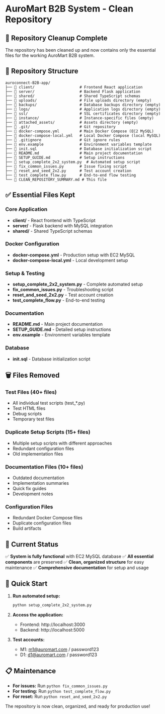 # AuroMart B2B System - Clean Repository

## 🧹 Repository Cleanup Complete

The repository has been cleaned up and now contains only the essential files for the working AuroMart B2B system.

## 📁 Repository Structure

```
auroconnect-B2B-app/
├── 📁 client/                    # Frontend React application
├── 📁 server/                    # Backend Flask application
├── 📁 shared/                    # Shared TypeScript schemas
├── 📁 uploads/                   # File uploads directory (empty)
├── 📁 backups/                   # Database backups directory (empty)
├── 📁 logs/                      # Application logs directory (empty)
├── 📁 ssl/                       # SSL certificates directory (empty)
├── 📁 instance/                  # Instance-specific files (empty)
├── 📁 attached_assets/           # Assets directory (empty)
├── 📁 .git/                      # Git repository
├── 🐳 docker-compose.yml         # Main Docker Compose (EC2 MySQL)
├── 🐳 docker-compose-local.yml   # Local Docker Compose (local MySQL)
├── 📄 .gitignore                 # Git ignore rules
├── 📄 env.example                # Environment variables template
├── 📄 init.sql                   # Database initialization script
├── 📄 README.md                  # Main project documentation
├── 📄 SETUP_GUIDE.md             # Setup instructions
├── 🚀 setup_complete_2x2_system.py  # Automated setup script
├── 🔧 fix_common_issues.py       # Issue fixing script
├── 👥 reset_and_seed_2x2.py      # Test account creation
├── 🧪 test_complete_flow.py      # End-to-end flow testing
└── 📄 CLEAN_REPOSITORY_SUMMARY.md # This file
```

## ✅ Essential Files Kept

### Core Application
- **client/** - React frontend with TypeScript
- **server/** - Flask backend with MySQL integration
- **shared/** - Shared TypeScript schemas

### Docker Configuration
- **docker-compose.yml** - Production setup with EC2 MySQL
- **docker-compose-local.yml** - Local development setup

### Setup & Testing
- **setup_complete_2x2_system.py** - Complete automated setup
- **fix_common_issues.py** - Troubleshooting script
- **reset_and_seed_2x2.py** - Test account creation
- **test_complete_flow.py** - End-to-end testing

### Documentation
- **README.md** - Main project documentation
- **SETUP_GUIDE.md** - Detailed setup instructions
- **env.example** - Environment variables template

### Database
- **init.sql** - Database initialization script

## 🗑️ Files Removed

### Test Files (40+ files)
- All individual test scripts (test_*.py)
- Test HTML files
- Debug scripts
- Temporary test files

### Duplicate Setup Scripts (15+ files)
- Multiple setup scripts with different approaches
- Redundant configuration files
- Old implementation files

### Documentation Files (10+ files)
- Outdated documentation
- Implementation summaries
- Quick fix guides
- Development notes

### Configuration Files
- Redundant Docker Compose files
- Duplicate configuration files
- Build artifacts

## 🎯 Current Status

✅ **System is fully functional** with EC2 MySQL database
✅ **All essential components** are preserved
✅ **Clean, organized structure** for easy maintenance
✅ **Comprehensive documentation** for setup and usage

## 🚀 Quick Start

1. **Run automated setup:**
   ```bash
   python setup_complete_2x2_system.py
   ```

2. **Access the application:**
   - Frontend: http://localhost:3000
   - Backend: http://localhost:5000

3. **Test accounts:**
   - M1: m1@auromart.com / password123
   - D1: d1@auromart.com / password123

## 📋 Maintenance

- **For issues:** Run `python fix_common_issues.py`
- **For testing:** Run `python test_complete_flow.py`
- **For reset:** Run `python reset_and_seed_2x2.py`

The repository is now clean, organized, and ready for production use!
